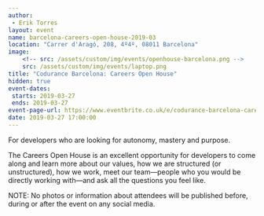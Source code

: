 ```yaml
---
author: 
 - Erik Torres
layout: event
name: barcelona-careers-open-house-2019-03
location: "Carrer d'Aragó, 208, 4º4º, 08011 Barcelona"
image:
    <!-- src: /assets/custom/img/events/openhouse-barcelona.png -->
    src: /assets/custom/img/events/laptop.png
title: "Codurance Barcelona: Careers Open House"
hidden: true
event-dates: 
 starts: 2019-03-27
 ends: 2019-03-27
event-page-url: https://www.eventbrite.co.uk/e/codurance-barcelona-career-open-house-tickets-58113316494
date: 2019-03-27 17:00:00
---
```


For developers who are looking for autonomy, mastery and purpose.

The Careers Open House is an excellent opportunity for developers to come along and learn more about our values, how we are structured (or unstructured), how we work, meet our team—people who you would be directly working with—and ask all the questions you feel like.

NOTE: No photos or information about attendees will be published before, during or after the event on any social media.